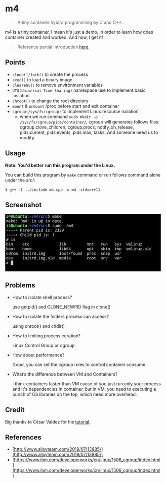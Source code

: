# m4

> A tiny container hybird programming by C and C++.

m4 is a tiny container, I mean it's just a demo, in order to learn how does container created and worked. And now, I get it!

> Reference partial introduction [here](https://github.com/i0Ek3/m4/blob/master/doc/intro.md).

## Points

- `clone()/fork()` to create the process
- `exec()` to load a binary image
- `clearenv()` to remove environment variables
- `UTS(Universal Time Sharing)` namespace use to implement basic ioslation
- `chroot()` to change the root directory
- `mount` & `unmount` /proc before start and exit container
- `cgroup(/sys/fs/cgroup)` to implement Linux resource isolation
    - when we run command `sudo mkdir -p /sys/fs/cgroup/pids/container/`, cgroup will generates follows files: cgroup.clone_children, cgroup.procs, notify_on_release, pids.current,  pids.events, pids.max, tasks. And someone need us to modify.

## Usage

**Note: You'd better run this program under the Linux.**

You can build this program by `make` command or run follows command alone under the src/:

```Shell
$ g++ -I ../include m4.cpp -o m4 -std=c++11
```

## Screenshot

![](https://github.com/i0Ek3/m4/blob/master/pic/m4.png)


## Problems

- How to isolate shell process?
    
    use getpid() and CLONE_NEWPID flag in clone()

- How to isolate the folders process can access?

    using chroot() and chdir()

- How to limiting process ceration?

    Linux Control Group or cgroup

- How about performance?

    Good, you can set the cgroup rules to control container consume

- What’s the difference between VM and Containers?

    I think containers faster than VM cause of you just run only your process and it's dependencies in container, but in VM, you need to executing a bunch of OS libraries on the top, which need more overhead.

## Credit

Big thanks to César Valdez for his [tutorial](http://cesarvr.github.io/post/2018-05-22-create-containers/).

## References

- [http://www.alloyteam.com/2019/07/13885/](http://www.alloyteam.com/2019/07/13885/)
- [https://www.ibm.com/developerworks/cn/linux/1506_cgroup/index.html](https://www.ibm.com/developerworks/cn/linux/1506_cgroup/index.html)

